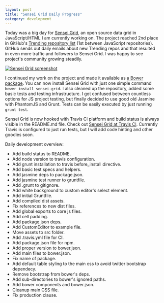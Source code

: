 ```yaml
---
layout: post
title: "Sensei Grid Daily Progress"
category: development
---
```


Today was a big day for [Sensei Grid](https://github.com/datazenit/sensei-grid), an open source data grid in JavaScript/HTML I am currently working on. The project reached 2nd place in GitHub's [Trending repository list](https://github.com/trending) (1st between JavaScript repositories). GitHub sends out daily emails about new Trending repos and that resulted in even more traffic and followers to Sensei Grid. I was happy to see project's community growing steadily.

<!-- more -->

[![Sensei Grid screenshot](https://camo.githubusercontent.com/0cbeccc04788461c17455e1a75d7ca4254580817/687474703a2f2f6c61757269732e6769746875622e696f2f696d616765732f626c6f672f73656e7365692d677269642d73637265656e73686f742e706e67)](https://github.com/datazenit/sensei-grid)

I continued my work on the project and made it available as [a Bower package](http://bower.io/search/?q=sensei-grid). You can now install Sensei Grid with just one simple command ``bower install sensei-grid``. I also cleaned up the repository, added some basic tests and testing infrastructure. I got confused between countless options for JS project testing, but finally decided to use good old Jasmine with PhantomJS and Grunt. Tests can be easily executed by just running ``grunt test``.  

Sensei Grid is now hooked with Travis CI platform and build status is always visible in the README.md file. Check out [Sensei Grid at Travis CI](https://travis-ci.org/datazenit/sensei-grid). Currently Travis is configured to just run tests, but I will add code hinting and other goodies soon.

Daily development overview:

* Add build status to README.
* Add node version to travis configuration.
* Add grunt installation to travis before_install directive.
* Add basic test specs and helpers.
* Add jasmine deps to package.json.
* Add jasmine test runner to gruntfile.
* Add .grunt to gitignore.
* Add white background to custom editor's select element.
* Add initial Gruntfile.
* Add compiled dist assets.
* Fix references to new dist files.
* Add global exports to core js files.
* Add cell padding.
* Add package.json deps.
* Add CustomEditor to example file.
* Move assets to src folder.
* Add .travis.yml file for CI.
* Add package.json file for npm.
* Add proper version to bower.json.
* Add main files to bower.json.
* Fix name of package.
* Add default table styling to the main css to avoid twitter bootstrap dependecy.
* Remove bootstrap from bower's deps.
* Add sub-directories to bower's ignored paths.
* Add bower components and bower.json.
* Cleanup main CSS file.
* Fix production clause.